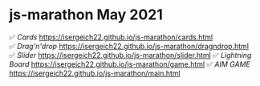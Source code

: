 # js-marathon May 2021

:white_check_mark: *Cards* https://isergeich22.github.io/js-marathon/cards.html    
:white_check_mark: *Drag'n'drop* https://isergeich22.github.io/js-marathon/dragndrop.html    
:white_check_mark: *Slider* https://isergeich22.github.io/js-marathon/slider.html
:white_check_mark: *Lightning Board* https://isergeich22.github.io/js-marathon/game.html
:white_check_mark: *AIM GAME* https://isergeich22.github.io/js-marathon/main.html
